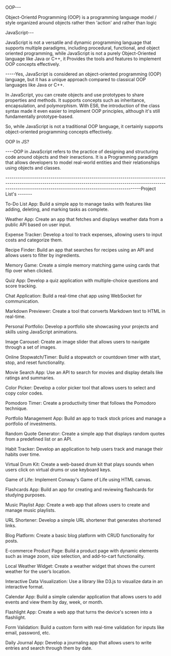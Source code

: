OOP---

Object-Orientd Programming (OOP) is a programming language model / style organized around objects rather then 'action' and rather than logic

JavaScript---

JavaScript is not a versatile and dynamic programming language that supports multiple paradigms, including procedural, functional, and object oriented programming, while JavaScript is not a purely Object-Oriented language like Java or C++, it Provides the tools and features to implement OOP concepts effectively.

-----Yes, JavaScript is considered an object-oriented programming (OOP) language, but it has a unique approach compared to classical OOP languages like Java or C++.

In JavaScript, you can create objects and use prototypes to share properties and methods. It supports concepts such as inheritance, encapsulation, and polymorphism. With ES6, the introduction of the class syntax made it even easier to implement OOP principles, although it's still fundamentally prototype-based.

So, while JavaScript is not a traditional OOP language, it certainly supports object-oriented programming concepts effectively.

OOP In JS?

----OOP in JavaScript refers to the practice of designing and structuring code around objects and their ineractions. It is a Programming paradigm that allows developers to model real-world entities and their relationships using objects and classes.

------------------------------------------------------------------------------------------------------------------------------------------------------------------------------------------------------------------------------Project List's -------


To-Do List App: Build a simple app to manage tasks with features like adding, deleting, and marking tasks as complete.

Weather App: Create an app that fetches and displays weather data from a public API based on user input.

Expense Tracker: Develop a tool to track expenses, allowing users to input costs and categorize them.

Recipe Finder: Build an app that searches for recipes using an API and allows users to filter by ingredients.

Memory Game: Create a simple memory matching game using cards that flip over when clicked.

Quiz App: Develop a quiz application with multiple-choice questions and score tracking.

Chat Application: Build a real-time chat app using WebSocket for communication.

Markdown Previewer: Create a tool that converts Markdown text to HTML in real-time.

Personal Portfolio: Develop a portfolio site showcasing your projects and skills using JavaScript animations.

Image Carousel: Create an image slider that allows users to navigate through a set of images.

Online Stopwatch/Timer: Build a stopwatch or countdown timer with start, stop, and reset functionality.

Movie Search App: Use an API to search for movies and display details like ratings and summaries.

Color Picker: Develop a color picker tool that allows users to select and copy color codes.

Pomodoro Timer: Create a productivity timer that follows the Pomodoro technique.

Portfolio Management App: Build an app to track stock prices and manage a portfolio of investments.

Random Quote Generator: Create a simple app that displays random quotes from a predefined list or an API.

Habit Tracker: Develop an application to help users track and manage their habits over time.

Virtual Drum Kit: Create a web-based drum kit that plays sounds when users click on virtual drums or use keyboard keys.

Game of Life: Implement Conway's Game of Life using HTML canvas.

Flashcards App: Build an app for creating and reviewing flashcards for studying purposes.

Music Playlist App: Create a web app that allows users to create and manage music playlists.

URL Shortener: Develop a simple URL shortener that generates shortened links.

Blog Platform: Create a basic blog platform with CRUD functionality for posts.

E-commerce Product Page: Build a product page with dynamic elements such as image zoom, size selection, and add-to-cart functionality.

Local Weather Widget: Create a weather widget that shows the current weather for the user’s location.

Interactive Data Visualization: Use a library like D3.js to visualize data in an interactive format.

Calendar App: Build a simple calendar application that allows users to add events and view them by day, week, or month.

Flashlight App: Create a web app that turns the device's screen into a flashlight.

Form Validation: Build a custom form with real-time validation for inputs like email, password, etc.

Daily Journal App: Develop a journaling app that allows users to write entries and search through them by date.

